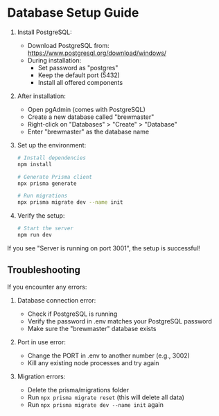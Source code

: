 # Database Setup Guide

1. Install PostgreSQL:
   - Download PostgreSQL from: https://www.postgresql.org/download/windows/
   - During installation:
     - Set password as "postgres"
     - Keep the default port (5432)
     - Install all offered components

2. After installation:
   - Open pgAdmin (comes with PostgreSQL)
   - Create a new database called "brewmaster"
   - Right-click on "Databases" > "Create" > "Database"
   - Enter "brewmaster" as the database name

3. Set up the environment:
   ```bash
   # Install dependencies
   npm install

   # Generate Prisma client
   npx prisma generate

   # Run migrations
   npx prisma migrate dev --name init
   ```

4. Verify the setup:
   ```bash
   # Start the server
   npm run dev
   ```

If you see "Server is running on port 3001", the setup is successful!

## Troubleshooting

If you encounter any errors:

1. Database connection error:
   - Check if PostgreSQL is running
   - Verify the password in .env matches your PostgreSQL password
   - Make sure the "brewmaster" database exists

2. Port in use error:
   - Change the PORT in .env to another number (e.g., 3002)
   - Kill any existing node processes and try again

3. Migration errors:
   - Delete the prisma/migrations folder
   - Run `npx prisma migrate reset` (this will delete all data)
   - Run `npx prisma migrate dev --name init` again 